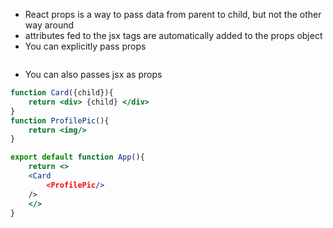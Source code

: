 * React props is a way to pass data from parent to child, but not the other way around
* attributes fed to the jsx tags are automatically added to the props object
* You can explicitly pass props

```jsx

```
* You can also passes jsx as props
```jsx
function Card({child}){
	return <div> {child} </div>
}
function ProfilePic(){
	return <img/>
}

export default function App(){
	return <>
	<Card 
		<ProfilePic/>
	/>
	</>
}
```